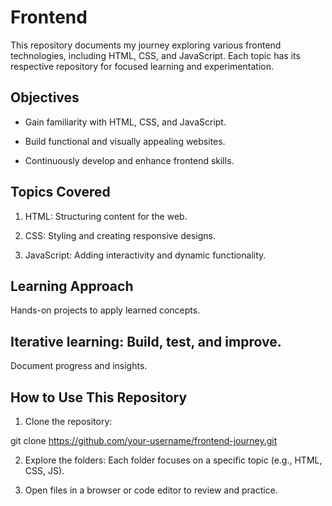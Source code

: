 # Frontend

This repository documents my journey exploring various frontend technologies, including HTML, CSS, and JavaScript. Each topic has its respective repository for focused learning and experimentation.

## Objectives

* Gain familiarity with HTML, CSS, and JavaScript.

* Build functional and visually appealing websites.

* Continuously develop and enhance frontend skills.


## Topics Covered

1. HTML: Structuring content for the web.


2. CSS: Styling and creating responsive designs.


3. JavaScript: Adding interactivity and dynamic functionality.



## Learning Approach

Hands-on projects to apply learned concepts.

## Iterative learning: Build, test, and improve.

Document progress and insights.


## How to Use This Repository

1. Clone the repository:

git clone https://github.com/your-username/frontend-journey.git


2. Explore the folders:
Each folder focuses on a specific topic (e.g., HTML, CSS, JS).


3. Open files in a browser or code editor to review and practice.
